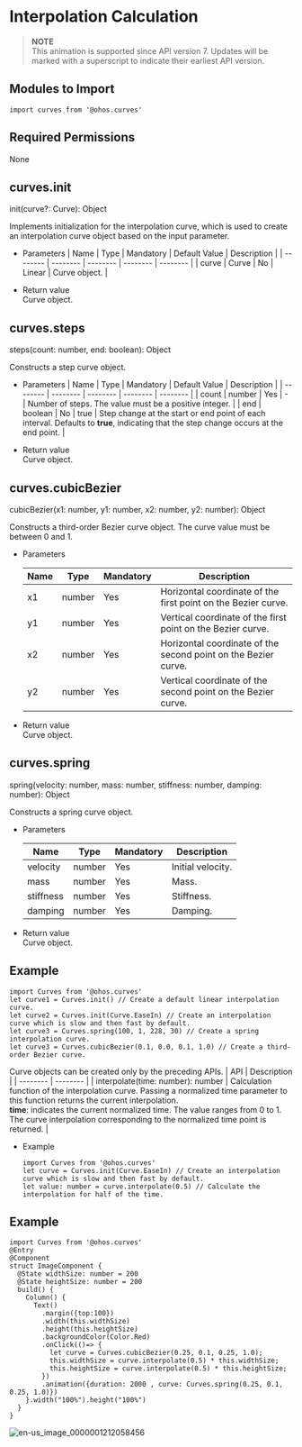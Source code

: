 # Interpolation Calculation


> **NOTE**<br>
> This animation is supported since API version 7. Updates will be marked with a superscript to indicate their earliest API version.


## Modules to Import


```
import curves from '@ohos.curves'
```


## Required Permissions

None


## curves.init

init(curve?: Curve): Object


Implements initialization for the interpolation curve, which is used to create an interpolation curve object based on the input parameter.


- Parameters
  | Name | Type | Mandatory | Default Value | Description |
  | -------- | -------- | -------- | -------- | -------- |
  | curve | Curve | No | Linear | Curve object. |

- Return value<br>
  Curve object.


## curves.steps

steps(count: number, end: boolean): Object


Constructs a step curve object.


- Parameters
  | Name | Type | Mandatory | Default Value | Description |
  | -------- | -------- | -------- | -------- | -------- |
  | count | number | Yes | - | Number of steps. The value must be a positive integer. |
  | end | boolean | No | true | Step change at the start or end point of each interval. Defaults to **true**, indicating that the step change occurs at the end point. |

- Return value<br>
  Curve object.


## curves.cubicBezier

cubicBezier(x1: number, y1: number, x2: number, y2: number): Object


Constructs a third-order Bezier curve object. The curve value must be between 0 and 1.


- Parameters

  | Name | Type | Mandatory | Description |
  | ---- | ---- | --------- | ----------- |
  | x1 | number | Yes | Horizontal coordinate of the first point on the Bezier curve. |
  | y1 | number | Yes | Vertical coordinate of the first point on the Bezier curve. |
  | x2 | number | Yes | Horizontal coordinate of the second point on the Bezier curve. |
  | y2 | number | Yes | Vertical coordinate of the second point on the Bezier curve. |

- Return value<br>
  Curve object.


## curves.spring

spring(velocity: number, mass: number, stiffness: number, damping: number): Object


Constructs a spring curve object.


- Parameters

  | Name | Type | Mandatory | Description |
  | -------- | -------- | -------- | -------- |
  | velocity | number | Yes | Initial velocity. |
  | mass | number | Yes | Mass. |
  | stiffness | number | Yes | Stiffness. |
  | damping | number | Yes | Damping. |

- Return value<br>
  Curve object.


## Example


```
import Curves from '@ohos.curves'
let curve1 = Curves.init() // Create a default linear interpolation curve.
let curve2 = Curves.init(Curve.EaseIn) // Create an interpolation curve which is slow and then fast by default.
let curve3 = Curves.spring(100, 1, 228, 30) // Create a spring interpolation curve.
let curve3 = Curves.cubicBezier(0.1, 0.0, 0.1, 1.0) // Create a third-order Bezier curve.
```


  Curve objects can be created only by the preceding APIs.
| API | Description |
| -------- | -------- |
| interpolate(time: number): number | Calculation function of the interpolation curve. Passing a normalized time parameter to this function returns the current interpolation.<br/>**time**: indicates the current normalized time. The value ranges from 0 to 1.<br/>The curve interpolation corresponding to the normalized time point is returned. |


- Example
  
  ```
  import Curves from '@ohos.curves'
  let curve = Curves.init(Curve.EaseIn) // Create an interpolation curve which is slow and then fast by default.
  let value: number = curve.interpolate(0.5) // Calculate the interpolation for half of the time.
  ```


## Example


```
import Curves from '@ohos.curves'
@Entry
@Component
struct ImageComponent {
  @State widthSize: number = 200
  @State heightSize: number = 200
  build() {
    Column() {
      Text()
        .margin({top:100})
        .width(this.widthSize)
        .height(this.heightSize)
        .backgroundColor(Color.Red)
        .onClick(()=> {
          let curve = Curves.cubicBezier(0.25, 0.1, 0.25, 1.0);
          this.widthSize = curve.interpolate(0.5) * this.widthSize;
          this.heightSize = curve.interpolate(0.5) * this.heightSize;
        })
        .animation({duration: 2000 , curve: Curves.spring(0.25, 0.1, 0.25, 1.0)})
    }.width("100%").height("100%")
  }
}
```

![en-us_image_0000001212058456](figures/en-us_image_0000001212058456.gif)
